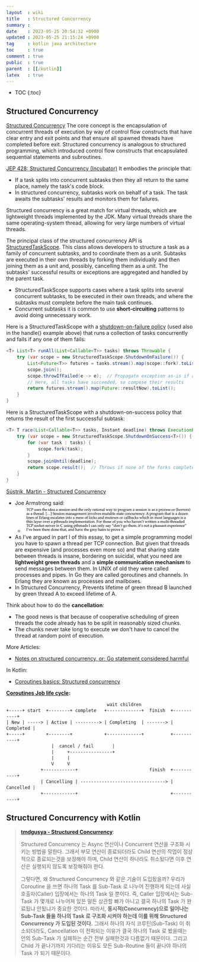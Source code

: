 ```yaml
---
layout  : wiki
title   : Structured Concurrency
summary : 
date    : 2023-05-25 20:54:32 +0900
updated : 2023-05-25 21:15:24 +0900
tag     : kotlin java architecture
toc     : true
comment : true
public  : true
parent  : [[/kotlin]]
latex   : true
---
```

* TOC
{:toc}

## Structured Concurrency

[Structured Concurrency](https://en.wikipedia.org/wiki/Structured_concurrency) The core concept is the encapsulation of concurrent threads of execution by way of control flow constructs that have clear entry and exit points and that ensure all spawned threads have completed before exit.
Structured concurrency is analogous to structured programming, which introduced control flow constructs that encapsulated sequential statements and subroutines.

[JEP 428: Structured Concurrency (Incubator)](https://openjdk.org/jeps/428) It embodies the principle that:
- If a task splits into concurrent subtasks then they all return to the same place, namely the task's code block.
- In structured concurrency, subtasks work on behalf of a task. The task awaits the subtasks' results and monitors them for failures.

Structured concurrency is a great match for virtual threads, which are lightweight threads implemented by the JDK. Many virtual threads share the same operating-system thread, allowing for very large numbers of virtual threads.

The principal class of the structured concurrency API is [StructuredTaskScope](https://download.java.net/java/early_access/loom/docs/api/jdk.incubator.concurrent/jdk/incubator/concurrent/StructuredTaskScope.html). This class allows developers to structure a task as a family of concurrent subtasks, and to coordinate them as a unit. Subtasks are executed in their own threads by forking them individually and then joining them as a unit and, possibly, cancelling them as a unit. The subtasks' successful results or exceptions are aggregated and handled by the parent task.
- StructuredTaskScope supports cases where a task splits into several concurrent subtasks, to be executed in their own threads, and where the subtasks must complete before the main task continues.
- Concurrent subtasks it is common to use __short-circuiting__ patterns to avoid doing unnecessary work.

Here is a StructuredTaskScope with a [shutdown-on-failure policy](https://openjdk.org/jeps/428#Shutdown-policies) (used also in the handle() example above) that runs a collection of tasks concurrently and fails if any one of them fails:

```java
<T> List<T> runAll(List<Callable<T>> tasks) throws Throwable {
    try (var scope = new StructuredTaskScope.ShutdownOnFailure()) {
        List<Future<T>> futures = tasks.stream().map(scope::fork).toList();
        scope.join();
        scope.throwIfFailed(e -> e);  // Propagate exception as-is if any fork fails
        // Here, all tasks have succeeded, so compose their results
        return futures.stream().map(Future::resultNow).toList();
    }
}
```

Here is a StructuredTaskScope with a shutdown-on-success policy that returns the result of the first successful subtask:

```java
<T> T race(List<Callable<T>> tasks, Instant deadline) throws ExecutionException {
    try (var scope = new StructuredTaskScope.ShutdownOnSuccess<T>()) {
        for (var task : tasks) {
            scope.fork(task);
        }
        scope.joinUntil(deadline);
        return scope.result();  // Throws if none of the forks completed successfully
    }
}
```

[Sústrik, Martin - Structured Concurrency](https://250bpm.com/blog:71/)
- Joe Armstrong said:
  - ![](/resource/wiki/kotlin-structured-concurrency/joe-armstrong.png)
- As I've argued in part I of this essay, to get a simple programming model you have to spawn a thread per TCP connection. But given that threads are expensive (and processes even more so) and that sharing state between threads is insane, bordering on suicidal, what you need are __lightweight green threads__ and a __simple communication mechanism__ to send messages between them. In UNIX of old they were called processes and pipes. In Go they are called goroutines and channels. In Erlang they are known as processes and mailboxes.
- In Structured Concurrency, Prevents lifetime of green thread B launched by green thread A to exceed lifetime of A.

Think about how to do the __cancellation__:
- The good news is that because of cooperative scheduling of green threads the code already has to be split in reasonably sized chunks.
- The chunks never take long to execute we don't have to cancel the thread at random point of execution.

More Articles:
- [Notes on structured concurrency, or: Go statement considered harmful](https://vorpus.org/blog/notes-on-structured-concurrency-or-go-statement-considered-harmful/)

In Kotlin:
- [Coroutines basics: Structured concurrency](https://kotlinlang.org/docs/coroutines-basics.html#structured-concurrency)

__[Coroutines Job life cycle](https://kotlinlang.org/api/kotlinx.coroutines/kotlinx-coroutines-core/kotlinx.coroutines/-job/):__

```
                                      wait children
+-----+ start  +--------+ complete   +-------------+  finish  +-----------+
| New | -----> | Active | ---------> | Completing  | -------> | Completed |
+-----+        +--------+            +-------------+          +-----------+
                 |  cancel / fail       |
                 |     +----------------+
                 |     |
                 V     V
             +------------+                           finish  +-----------+
             | Cancelling | --------------------------------> | Cancelled |
             +------------+                                   +-----------+
```

## Structured Concurrency with Kotlin

> __[tmdgusya - Structured Concurrency](https://github.com/tmdgusya/kotlin-coroutine-series/blob/main/chapter/JOB_LIFE_CYCLE.md#structured-concurrency)__:
> 
> Structured Concurrency 는 Async 연산이나 Concurrent 연산을 구조화 시키는 방법을 말한다. 그래서 부모 연산이 종료되더라도 Child 연산의 작업이 정상적으로 종료되는것을 보장해야 하며, Child 연산이 하나라도 취소됬다면 이후 연산은 실행되지 않도록 보장해줘야 한다. 
>
> 그렇다면, 왜 Structured Concurrency 와 같은 기술이 도입됬을까? 우리가 Coroutine 을 쓰면 하나의 Task 를 Sub-Task 로 나누어 진행하게 되는데 사실 호출자(Caller) 입장에서는 하나의 Task 일 뿐이다. 즉, Caller 입장에서는 Sub-Task 가 몇개로 나누어져 있든 말든 상관할 빠가 아니고 결국 하나의 Task 가 완료됬냐 안됬냐가 중요한 것이다. 따라서, __동시적(Concurrency)으로 일어나는 Sub-Task 들을 하나의 Task 로 구조화 시켜야 하는데 이를 위해 Structured Concurrency 가 도입된 것이다.__ 그래서 하나의 자식 코루틴(Sub-Task) 이 취소되더라도, Cancellation 이 전파되는 이유가 결국 하나의 Task 로 봤을때는 안의 Sub-Task 가 실패하는 순간 전부 실패한것과 다름없기 때문이다. 그리고 Child 가 끝나기까지 기다리는 이유도 모든 Sub-Routine 들이 끝나야 하나의 Task 가 되기 때문이다.